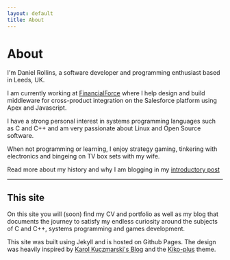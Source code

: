 ```yaml
---
layout: default
title: About
---
```


About
=====
I'm Daniel Rollins, a software developer and programming enthusiast based in Leeds, UK.

I am currently working at [FinancialForce](https://www.financialforce.com) where I help design and build middleware for cross-product integration on the Salesforce platform using Apex and Javascript.

I have a strong personal interest in systems programming languages such as C and C++ and am very passionate about Linux and Open Source software.

When not programming or learning, I enjoy strategy gaming, tinkering with electronics and bingeing on TV box sets with my wife.

Read more about my history and why I am blogging in my [introductory post](/2016/09/30/hello-world/)

---

## This site
On this site you will (soon) find my CV and portfolio as well as my blog that documents the journey to satisfy my endless curiosity around the subjects of C and C++, systems programming and games development.

This site was built using Jekyll and is hosted on Github Pages. The design was heavily inspired by [Karol Kuczmarski's Blog](http://xion.io/) and the [Kiko-plus](https://github.com/AWEEKJ/Kiko-plus) theme.
